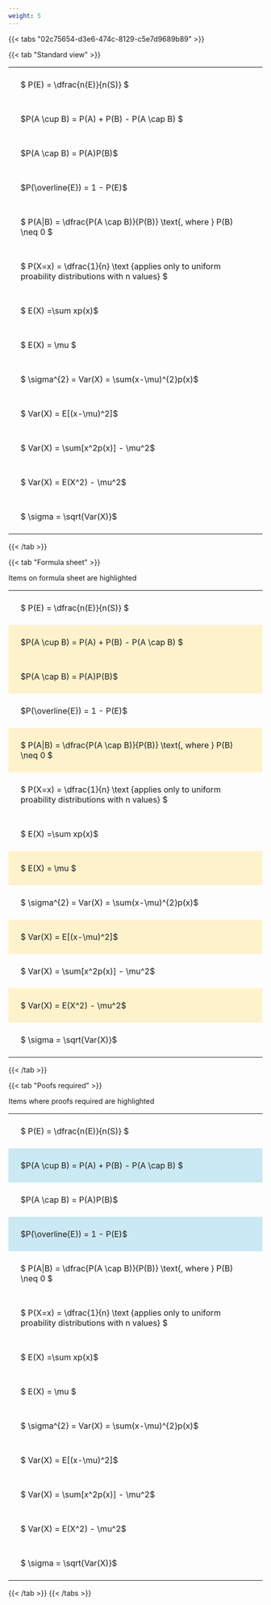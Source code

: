 ```yaml
---
weight: 5
---
```


{{< tabs "02c75654-d3e6-474c-8129-c5e7d9689b89" >}}

{{< tab "Standard view" >}}

<style type="text/css">
#T_22ded th.col_heading {
  text-align: left;
  font-size: 1em;
}
#T_22ded td {
  text-align: left;
  font-size: 1em;
  padding: 1.5em;
}
</style>
<table id="T_22ded">
  <thead>
  </thead>
  <tbody>
    <tr>
      <td id="T_22ded_row0_col0" class="data row0 col0" >$ P(E) = \dfrac{n(E)}{n(S)} $</td>
    </tr>
    <tr>
      <td id="T_22ded_row1_col0" class="data row1 col0" >$P(A \cup B) = P(A) + P(B) - P(A \cap B) $</td>
    </tr>
    <tr>
      <td id="T_22ded_row2_col0" class="data row2 col0" >$P(A \cap B)  = P(A)P(B)$</td>
    </tr>
    <tr>
      <td id="T_22ded_row3_col0" class="data row3 col0" >$P(\overline{E}) = 1 - P(E)$</td>
    </tr>
    <tr>
      <td id="T_22ded_row4_col0" class="data row4 col0" >$ P(A|B) = \dfrac{P(A \cap B)}{P(B)} \text{, where } P(B) \neq 0 $</td>
    </tr>
    <tr>
      <td id="T_22ded_row5_col0" class="data row5 col0" >$ P(X=x) =  \dfrac{1}{n} 
\text {applies only to uniform proability distributions with n values} $</td>
    </tr>
    <tr>
      <td id="T_22ded_row6_col0" class="data row6 col0" >$ E(X) =\sum xp(x)$</td>
    </tr>
    <tr>
      <td id="T_22ded_row7_col0" class="data row7 col0" >$ E(X) = \mu $</td>
    </tr>
    <tr>
      <td id="T_22ded_row8_col0" class="data row8 col0" >$ \sigma^{2} = Var(X) = \sum(x-\mu)^{2}p(x)$</td>
    </tr>
    <tr>
      <td id="T_22ded_row9_col0" class="data row9 col0" >$ Var(X) = E[(x-\mu)^2]$</td>
    </tr>
    <tr>
      <td id="T_22ded_row10_col0" class="data row10 col0" >$ Var(X) = \sum[x^2p(x)] - \mu^2$</td>
    </tr>
    <tr>
      <td id="T_22ded_row11_col0" class="data row11 col0" >$ Var(X) = E(X^2) - \mu^2$</td>
    </tr>
    <tr>
      <td id="T_22ded_row12_col0" class="data row12 col0" >$ \sigma = \sqrt{Var(X)}$</td>
    </tr>
  </tbody>
</table>
{{< /tab >}}

{{< tab "Formula sheet" >}}

Items on formula sheet are highlighted 
<br>
<style type="text/css">
#T_611a5 th.col_heading {
  text-align: left;
  font-size: 1em;
}
#T_611a5 td {
  text-align: left;
  font-size: 1em;
  padding: 1.5em;
}
#T_611a5_row0_col0, #T_611a5_row3_col0, #T_611a5_row5_col0, #T_611a5_row6_col0, #T_611a5_row8_col0, #T_611a5_row10_col0, #T_611a5_row12_col0 {
  background-color: rgba(0,0,0,0);
}
#T_611a5_row1_col0, #T_611a5_row2_col0, #T_611a5_row4_col0, #T_611a5_row7_col0, #T_611a5_row9_col0, #T_611a5_row11_col0 {
  background-color: rgba(255,194,10, 0.2);
}
</style>
<table id="T_611a5">
  <thead>
  </thead>
  <tbody>
    <tr>
      <td id="T_611a5_row0_col0" class="data row0 col0" >$ P(E) = \dfrac{n(E)}{n(S)} $</td>
    </tr>
    <tr>
      <td id="T_611a5_row1_col0" class="data row1 col0" >$P(A \cup B) = P(A) + P(B) - P(A \cap B) $</td>
    </tr>
    <tr>
      <td id="T_611a5_row2_col0" class="data row2 col0" >$P(A \cap B)  = P(A)P(B)$</td>
    </tr>
    <tr>
      <td id="T_611a5_row3_col0" class="data row3 col0" >$P(\overline{E}) = 1 - P(E)$</td>
    </tr>
    <tr>
      <td id="T_611a5_row4_col0" class="data row4 col0" >$ P(A|B) = \dfrac{P(A \cap B)}{P(B)} \text{, where } P(B) \neq 0 $</td>
    </tr>
    <tr>
      <td id="T_611a5_row5_col0" class="data row5 col0" >$ P(X=x) =  \dfrac{1}{n} 
\text {applies only to uniform proability distributions with n values} $</td>
    </tr>
    <tr>
      <td id="T_611a5_row6_col0" class="data row6 col0" >$ E(X) =\sum xp(x)$</td>
    </tr>
    <tr>
      <td id="T_611a5_row7_col0" class="data row7 col0" >$ E(X) = \mu $</td>
    </tr>
    <tr>
      <td id="T_611a5_row8_col0" class="data row8 col0" >$ \sigma^{2} = Var(X) = \sum(x-\mu)^{2}p(x)$</td>
    </tr>
    <tr>
      <td id="T_611a5_row9_col0" class="data row9 col0" >$ Var(X) = E[(x-\mu)^2]$</td>
    </tr>
    <tr>
      <td id="T_611a5_row10_col0" class="data row10 col0" >$ Var(X) = \sum[x^2p(x)] - \mu^2$</td>
    </tr>
    <tr>
      <td id="T_611a5_row11_col0" class="data row11 col0" >$ Var(X) = E(X^2) - \mu^2$</td>
    </tr>
    <tr>
      <td id="T_611a5_row12_col0" class="data row12 col0" >$ \sigma = \sqrt{Var(X)}$</td>
    </tr>
  </tbody>
</table>
{{< /tab >}}

{{< tab "Poofs required" >}}

Items where proofs required are highlighted 
<br>
<style type="text/css">
#T_b0442 th.col_heading {
  text-align: left;
  font-size: 1em;
}
#T_b0442 td {
  text-align: left;
  font-size: 1em;
  padding: 1.5em;
}
#T_b0442_row0_col0, #T_b0442_row2_col0, #T_b0442_row4_col0, #T_b0442_row5_col0, #T_b0442_row6_col0, #T_b0442_row7_col0, #T_b0442_row8_col0, #T_b0442_row9_col0, #T_b0442_row10_col0, #T_b0442_row11_col0, #T_b0442_row12_col0 {
  background-color: rgba(0,0,0,0);
}
#T_b0442_row1_col0, #T_b0442_row3_col0 {
  background-color: rgba(0,150,200, 0.2);
}
</style>
<table id="T_b0442">
  <thead>
  </thead>
  <tbody>
    <tr>
      <td id="T_b0442_row0_col0" class="data row0 col0" >$ P(E) = \dfrac{n(E)}{n(S)} $</td>
    </tr>
    <tr>
      <td id="T_b0442_row1_col0" class="data row1 col0" >$P(A \cup B) = P(A) + P(B) - P(A \cap B) $</td>
    </tr>
    <tr>
      <td id="T_b0442_row2_col0" class="data row2 col0" >$P(A \cap B)  = P(A)P(B)$</td>
    </tr>
    <tr>
      <td id="T_b0442_row3_col0" class="data row3 col0" >$P(\overline{E}) = 1 - P(E)$</td>
    </tr>
    <tr>
      <td id="T_b0442_row4_col0" class="data row4 col0" >$ P(A|B) = \dfrac{P(A \cap B)}{P(B)} \text{, where } P(B) \neq 0 $</td>
    </tr>
    <tr>
      <td id="T_b0442_row5_col0" class="data row5 col0" >$ P(X=x) =  \dfrac{1}{n} 
\text {applies only to uniform proability distributions with n values} $</td>
    </tr>
    <tr>
      <td id="T_b0442_row6_col0" class="data row6 col0" >$ E(X) =\sum xp(x)$</td>
    </tr>
    <tr>
      <td id="T_b0442_row7_col0" class="data row7 col0" >$ E(X) = \mu $</td>
    </tr>
    <tr>
      <td id="T_b0442_row8_col0" class="data row8 col0" >$ \sigma^{2} = Var(X) = \sum(x-\mu)^{2}p(x)$</td>
    </tr>
    <tr>
      <td id="T_b0442_row9_col0" class="data row9 col0" >$ Var(X) = E[(x-\mu)^2]$</td>
    </tr>
    <tr>
      <td id="T_b0442_row10_col0" class="data row10 col0" >$ Var(X) = \sum[x^2p(x)] - \mu^2$</td>
    </tr>
    <tr>
      <td id="T_b0442_row11_col0" class="data row11 col0" >$ Var(X) = E(X^2) - \mu^2$</td>
    </tr>
    <tr>
      <td id="T_b0442_row12_col0" class="data row12 col0" >$ \sigma = \sqrt{Var(X)}$</td>
    </tr>
  </tbody>
</table>
{{< /tab >}}
{{< /tabs >}}
